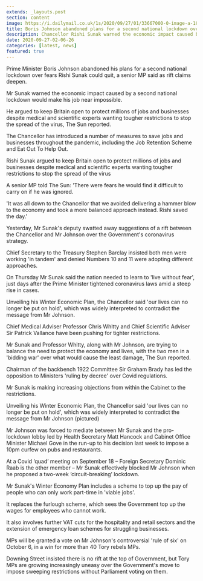 ```yaml
---
extends: _layouts.post
section: content
image: https://i.dailymail.co.uk/1s/2020/09/27/01/33667000-0-image-a-18_1601167775068.jpg 
title: Boris Johnson abandoned plans for a second national lockdown over fears Rishi Sunak could QUIT 
description: Chancellor Rishi Sunak warned the economic impact caused by a second national lockdown would make his job near impossible. 
date: 2020-09-27-02-06-26 
categories: [latest, news] 
featured: true 
--- 
```

Prime Minister Boris Johnson abandoned his plans for a second national lockdown over fears Rishi Sunak could quit, a senior MP said as rift claims deepen. 

Mr Sunak warned the economic impact caused by a second national lockdown would make his job near impossible. 

He argued to keep Britain open to protect millions of jobs and businesses despite medical and scientific experts wanting tougher restrictions to stop the spread of the virus, The Sun reported. 

The Chancellor has introduced a number of measures to save jobs and businesses throughout the pandemic, including the Job Retention Scheme and Eat Out To Help Out.  

Rishi Sunak argued to keep Britain open to protect millions of jobs and businesses despite medical and scientific experts wanting tougher restrictions to stop the spread of the virus

A senior MP told The Sun: 'There were fears he would find it difficult to carry on if he was ignored.

'It was all down to the Chancellor that we avoided delivering a hammer blow to the economy and took a more balanced approach instead. Rishi saved the day.' 

Yesterday, Mr Sunak's deputy swatted away suggestions of a rift between the Chancellor and Mr Johnson over the Government's coronavirus strategy. 

Chief Secretary to the Treasury Stephen Barclay insisted both men were working 'in tandem' and denied Numbers 10 and 11 were adopting different approaches.

On Thursday Mr Sunak said the nation needed to learn to 'live without fear', just days after the Prime Minister tightened coronavirus laws amid a steep rise in cases.

Unveiling his Winter Economic Plan, the Chancellor said 'our lives can no longer be put on hold', which was widely interpreted to contradict the message from Mr Johnson.  

Chief Medical Adviser Professor Chris Whitty and Chief Scientific Adviser Sir Patrick Vallance have been pushing for tighter restrictions. 

Mr Sunak and Professor Whitty, along with Mr Johnson, are trying to balance the need to protect the economy and lives, with the two men in a 'bidding war' over what would cause the least damage, The Sun reported. 

Chairman of the backbench 1922 Committee Sir Graham Brady has led the opposition to Ministers 'ruling by decree' over Covid regulations. 

Mr Sunak is making increasing objections from within the Cabinet to the restrictions.   

Unveiling his Winter Economic Plan, the Chancellor said 'our lives can no longer be put on hold', which was widely interpreted to contradict the message from Mr Johnson (pictured)

Mr Johnson was forced to mediate between Mr Sunak and the pro-lockdown lobby led by Health Secretary Matt Hancock and Cabinet Office Minister Michael Gove in the run-up to his decision last week to impose a 10pm curfew on pubs and restaurants.  

At a Covid ‘quad’ meeting on September 18 – Foreign Secretary Dominic Raab is the other member – Mr Sunak effectively blocked Mr Johnson when he proposed a two-week ‘circuit-breaking’ lockdown. 

Mr Sunak's Winter Economy Plan includes a scheme to top up the pay of people who can only work part-time in 'viable jobs'. 

It replaces the furlough scheme, which sees the Government top up the wages for employees who cannot work. 

It also involves further VAT cuts for the hospitality and retail sectors and the extension of emergency loan schemes for struggling businesses. 

MPs will be granted a vote on Mr Johnson's controversial 'rule of six' on October 6, in a win for more than 40 Tory rebels MPs. 

Downing Street insisted there is no rift at the top of Government, but Tory MPs are growing increasingly uneasy over the Government's move to impose sweeping restrictions without Parliament voting on them. 

